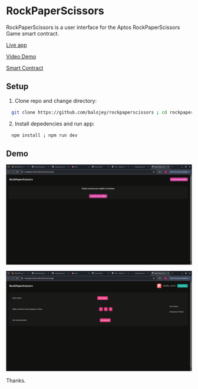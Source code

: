 # RockPaperScissors

RockPaperScissors is a user interface for the Aptos RockPaperScissors Game smart contract.

[Live app](https://rockpaperscissors-flame-beta.vercel.app/)

[Video Demo](https://www.loom.com/share/cb17d50a430543e8a41467321d2c63d6?sid=b21169cf-07c5-49cf-8110-a0a1a93eca25)

[Smart Contract](https://aptoscan.com/account/0x7ceb17f0ef05939768914cf7fb5aaeb4f3b14916f388a4e103a1090a487e1fc2?network=testnet)

## Setup

1. Clone repo and change directory:
```bash
  git clone https://github.com/balojey/rockpaperscissors ; cd rockpaperscissors
```
2. Install depedencies and run app:
```bash
  npm install ; npm run dev
```

## Demo

![alt Connect page](./assets/rock_paper_1.png)

![alt Swap page demo 1](./assets/rock_paper_2.png)

Thanks.
